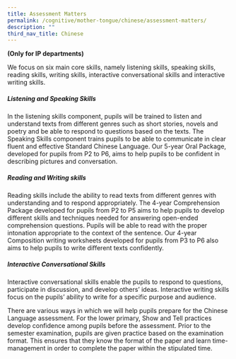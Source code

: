 ```yaml
---
title: Assessment Matters
permalink: /cognitive/mother-tongue/chinese/assessment-matters/
description: ""
third_nav_title: Chinese
---
```

**(Only for IP departments)**

We focus on six main core skills, namely listening skills, speaking skills, reading skills, writing skills, interactive conversational skills and interactive writing skills.

##### **Listening and Speaking Skills**
In the listening skills component, pupils will be trained to listen and understand texts from different genres such as short stories, novels and poetry and be able to respond to questions based on the texts. The Speaking Skills component trains pupils to be able to communicate in clear fluent and effective Standard Chinese Language. Our 5-year Oral Package, developed for pupils from P2 to P6, aims to help pupils to be confident in describing pictures and conversation.

##### **Reading and Writing skills**
Reading skills include the ability to read texts from different genres with understanding and to respond appropriately. The 4-year Comprehension Package developed for pupils from P2 to P5 aims to help pupils to develop different skills and techniques needed for answering open-ended comprehension questions. Pupils will be able to read with the proper intonation appropriate to the context of the sentence. Our 4-year Composition writing worksheets developed for pupils from P3 to P6 also aims to help pupils to write different texts confidently.

##### **Interactive Conversational Skills**
Interactive conversational skills enable the pupils to respond to questions, participate in discussion, and develop others’ ideas. Interactive writing skills focus on the pupils’ ability to write for a specific purpose and audience. 

There are various ways in which we will help pupils prepare for the Chinese Language assessment. For the lower primary, Show and Tell practices develop confidence among pupils before the assessment. Prior to the semester examination, pupils are given practice based on the examination format. This ensures that they know the format of the paper and learn time-management in order to complete the paper within the stipulated time.